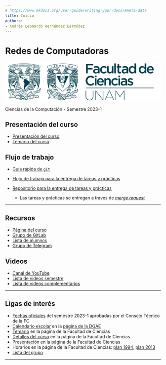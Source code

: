 ```yaml
---
# https://www.mkdocs.org/user-guide/writing-your-docs/#meta-data
title: Inicio
authors:
- Andrés Leonardo Hernández Bermúdez
---
```


#	Redes de Computadoras

<div class="title-image">
  <img src="img/UNAM-FC.png" alt="UNAM-FC">
</div>

Ciencias de la Computación - Semestre 2023-1

##	Presentación del curso

- [Presentación del curso](curso/ "Generalidades del curso")
- [Temario del curso](curso/temario.md "Lista de temas")

## Flujo de trabajo

- [Guía rápida de `git`](temas/git/ "9418/tcp")

- [Flujo de trabajo para la entrega de tareas y prácticas][flujo-de-trabajo]

- [Repositorio para la entrega de tareas y prácticas][repositorio-tareas-practicas]
    - Las tareas y prácticas se entregan a traves de [_merge request_][repositorio-tareas-practicas-merge-requests]

<!--
--------------------------------------------------------------------------------

## Tareas y Prácticas

- [Lista de tareas](./tareas)
- [Lista de prácticas de laboratorio](./laboratorio)
-->

--------------------------------------------------------------------------------

## Recursos

- [Página del curso][pagina-curso]
- [Grupo de GitLab][grupo-gitlab]
- [Lista de alumnos][lista]
- [Grupo de Telegram][telegram]

## Videos

- [Canal de YouTube][youtube]
- [Lista de videos semestre][youtube-lista-semestre]
- [Lista de videos complementarios][youtube-lista-complementarios]

<!--
--------------------------------------------------------------------------------

###	Temas

- [Repositorio para la entrega de tareas y prácticas](https://gitlab.com/Redes-Ciencias-UNAM/2023-1/tareas-redes "Las tareas se entregan a traves de merge-request")
- [Carpeta de fotos del pizarrón](http://tinyurl.com/PizarronRedes-2023-1 "Accesible con cuenta @ciencias")
- [Guía rápida de `git`](temas/git.md "9418/tcp")

####	0 - Modelos de referencia

- [Modelos de referencia](temas/models.md "Modelo OSI vs modelo TCP/IP")

####	1 - Capa Física

- [Medios de transmisión](temas/media.md "Medios de transmisión")
- [Cableado estructurado](temas/structured-cabling.md "Cableado estructurado")
- [Topologías de red](temas/topology.md "Topologías de red")

####	2 - Capa de Enlace

- [Ethernet](temas/ethernet.md "Ethernet")

####	3 - Capa de Red

- [IP - Internet Protocol](temas/ip.md "Protocolo de Internet")
- [ICMP - Internet Control Message Protocol](temas/icmp.md "ICMP")
- Configuración de ruteo en Cisco IOS
    - [Topología para ruteo interno](temas/routing-topology.md)
    - [Configuración de ruteo estático en Cisco IOS](temas/routing-static.md)
    - [Configuración de ruteo RIPv2 en Cisco IOS](temas/routing-rip.md)
    - [Configuración de ruteo OSPF en Cisco IOS](temas/routing-ospf.md)

####	4 - Capa de Transporte

- [TCP - Transmission Control Protocol](temas/tcp.md "TCP")

####	7 - Capa de Aplicación

- [WHOIS](temas/whois.md "43/tcp")
- [DNS - Domain Name System](temas/dns.md "53/udp , 53/tcp")
- [HTTP - HyperText Transfer Protocol](temas/http.md "80/tcp , 443/tcp")
- [SSL - Secure Sockets Layer](temas/ssl.md "ssl")
- [SMTP - Simple Mail Transfer Protocol](temas/smtp.md "25/tcp , 465/tcp , 587/tcp")
    - [Validación de correo electrónico (MX, SPF, DKIM, DMARC)](temas/smtp-dns.md "MX, SPF, DKIM, DMARC")
- [DHCP - Dynamic Host Configuration Protocol](temas/dhcp.md "67/udp , 68/udp")
-->

--------------------------------------------------------------------------------
<!--

###	Ligas de interés

- <http://Redes-Ciencias-UNAM.gitlab.io/>
- <https://gitlab.com/Redes-Ciencias-UNAM/2023-1/tareas-redes>
- <http://tinyurl.com/ListaRedes-2023-1>
- <http://tinyurl.com/PizarronRedes-2023-1>
- <http://www.fciencias.unam.mx/asignaturas/714.pdf>
- <http://www.fciencias.unam.mx/licenciatura/asignaturas/218/714>
- <http://www.fciencias.unam.mx/licenciatura/asignaturas/1556/714>
- <http://www.fciencias.unam.mx/docencia/horarios/20212/218/714>
- <http://www.fciencias.unam.mx/docencia/horarios/20212/1556/714>

-->

##	Ligas de interés

- [Fechas oficiales][fechas-oficiales] del semestre 2023-1 aprobadas por el Consejo Técnico de la FC
- [Calendario escolar][calendario-unam] en la [página de la DGAE][pagina-dgae]
- [Temario][temario] en la página de la Facultad de Ciencias
- [Detalles del curso][detalles] en la página de la Facultad de Ciencias
- [Presentación][presentacion] en la página de la Facultad de Ciencias
- Horarios en la página de la Facultad de Ciencias: [plan 1994][horarios-plan-1994], [plan 2013][horarios-plan-2013]
- [Lista del grupo][lista]

--------------------------------------------------------------------------------

[fechas-oficiales]: https://www.fciencias.unam.mx/estudiar-en-ciencias/calendario/estudiantes
[calendario-unam]: https://www.dgae.unam.mx/assets/images/semestral2023.jpg
[pagina-dgae]: https://www.dgae.unam.mx/calendarios_escolares.html
[temario]: http://www.fciencias.unam.mx/asignaturas/714.pdf
[detalles]: https://www.fciencias.unam.mx/docencia/horarios/detalles/332404
[horarios-plan-1994]: https://www.fciencias.unam.mx/docencia/horarios/20231/218/714
[horarios-plan-2013]: https://www.fciencias.unam.mx/docencia/horarios/20231/1556/714
[presentacion]: https://www.fciencias.unam.mx/docencia/horarios/presentacion/336833

[youtube]: https://tinyurl.com/Redes-Ciencias-UNAM-YouTube
[youtube-lista-semestre]: https://tinyurl.com/Redes-Ciencias-UNAM-YT-2023-1
[youtube-lista-complementarios]: https://www.youtube.com/playlist?list=PLN1TFzSBXi3QLYF_TQ1ryoRtl-bYFHbGn

[google-meet]: https://meet.google.com/hrd-hczh-bzo
[jitsi]: https://meet.jit.si/redes-fciencias
[zoom]: https://cuaieed-unam.zoom.us/j/87534368361

[pagina-curso]: https://Redes-Ciencias-UNAM.gitlab.io/
[grupo-gitlab]: https://gitlab.com/Redes-Ciencias-UNAM/
[lista]: https://tinyurl.com/Lista-Redes-2023-1
[pizarron]: https://tinyurl.com/PizarronRedes-2023-1
[telegram]: https://t.me/redes_ciencias_unam

[pagina-tareas]: https://Redes-Ciencias-UNAM.gitlab.io/2023-1/tareas-redes
[repositorio-tareas-practicas]: https://gitlab.com/Redes-Ciencias-UNAM/2023-1/tareas-redes
[repositorio-tareas-practicas-merge-requests]: https://gitlab.com/Redes-Ciencias-UNAM/2023-1/tareas-redes/-/merge_requests

[flujo-de-trabajo]: https://Redes-Ciencias-UNAM.gitlab.io/2023-1/tareas-redes/workflow/
